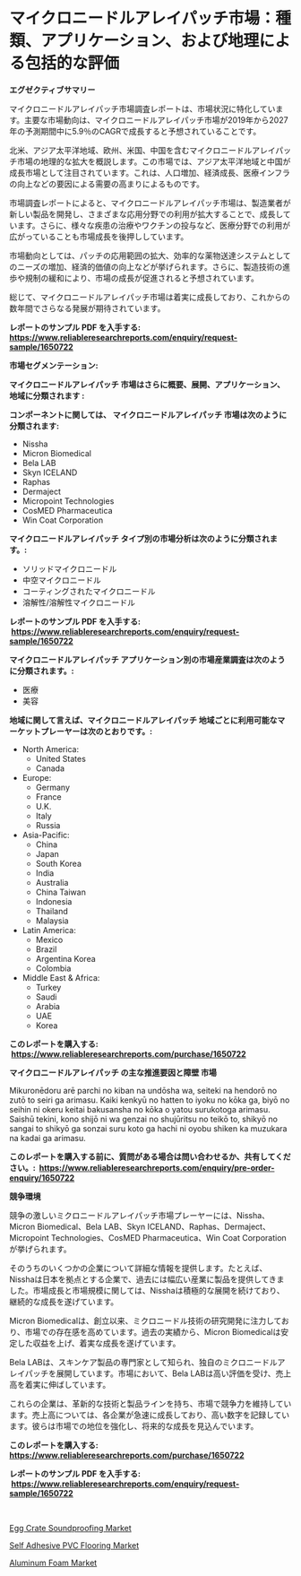 <p><h1>マイクロニードルアレイパッチ市場：種類、アプリケーション、および地理による包括的な評価</h1></p><p><strong>エグゼクティブサマリー</strong></p>
<p><p>マイクロニードルアレイパッチ市場調査レポートは、市場状況に特化しています。主要な市場動向は、マイクロニードルアレイパッチ市場が2019年から2027年の予測期間中に5.9％のCAGRで成長すると予想されていることです。</p><p>北米、アジア太平洋地域、欧州、米国、中国を含むマイクロニードルアレイパッチ市場の地理的な拡大を概説します。この市場では、アジア太平洋地域と中国が成長市場として注目されています。これは、人口増加、経済成長、医療インフラの向上などの要因による需要の高まりによるものです。</p><p>市場調査レポートによると、マイクロニードルアレイパッチ市場は、製造業者が新しい製品を開発し、さまざまな応用分野での利用が拡大することで、成長しています。さらに、様々な疾患の治療やワクチンの投与など、医療分野での利用が広がっていることも市場成長を後押ししています。</p><p>市場動向としては、パッチの応用範囲の拡大、効率的な薬物送達システムとしてのニーズの増加、経済的価値の向上などが挙げられます。さらに、製造技術の進歩や規制の緩和により、市場の成長が促進されると予想されています。</p><p>総じて、マイクロニードルアレイパッチ市場は着実に成長しており、これからの数年間でさらなる発展が期待されています。</p></p>
<p><strong>レポートのサンプル PDF を入手する: <a href="https://www.reliableresearchreports.com/enquiry/request-sample/1650722">https://www.reliableresearchreports.com/enquiry/request-sample/1650722</a></strong></p>
<p><strong>市場セグメンテーション:</strong></p>
<p><strong> マイクロニードルアレイパッチ 市場はさらに概要、展開、アプリケーション、地域に分類されます :</strong></p>
<p><strong>コンポーネントに関しては、 マイクロニードルアレイパッチ 市場は次のように分類されます: &nbsp;</strong></p>
<p><ul><li>Nissha</li><li>Micron Biomedical</li><li>Bela LAB</li><li>Skyn ICELAND</li><li>Raphas</li><li>Dermaject</li><li>Micropoint Technologies</li><li>CosMED Pharmaceutica</li><li>Win Coat Corporation</li></ul></p>
<p><strong> マイクロニードルアレイパッチ タイプ別の市場分析は次のように分類されます。:</strong></p>
<p><ul><li>ソリッドマイクロニードル</li><li>中空マイクロニードル</li><li>コーティングされたマイクロニードル</li><li>溶解性/溶解性マイクロニードル</li></ul></p>
<p><strong>レポートのサンプル PDF を入手する: &nbsp;<a href="https://www.reliableresearchreports.com/enquiry/request-sample/1650722">https://www.reliableresearchreports.com/enquiry/request-sample/1650722</a></strong></p>
<p><strong> マイクロニードルアレイパッチ アプリケーション別の市場産業調査は次のように分類されます。:</strong></p>
<p><ul><li>医療</li><li>美容</li></ul></p>
<p><strong>地域に関して言えば、マイクロニードルアレイパッチ 地域ごとに利用可能なマーケットプレーヤーは次のとおりです。:</strong></p>
<p><ul>
    <li>
        North America:
        <ul>
            <li>United States</li>
            <li>Canada</li>
        </ul>
    </li>
    <li>
        Europe:
        <ul>
            <li>Germany</li>
            <li>France</li>
            <li>U.K.</li>
            <li>Italy</li>
            <li>Russia</li>
        </ul>
    </li>
    <li>
        Asia-Pacific:
        <ul>
            <li>China</li>
            <li>Japan</li>
            <li>South Korea</li>
            <li>India</li>
            <li>Australia</li>
            <li>China Taiwan</li>
            <li>Indonesia</li>
            <li>Thailand</li>
            <li>Malaysia</li>
        </ul>
    </li>
    <li>
        Latin America:
        <ul>
            <li>Mexico</li>
            <li>Brazil</li>
            <li>Argentina Korea</li>
            <li>Colombia</li>
        </ul>
    </li>
    <li>
        Middle East & Africa:
        <ul>
            <li>Turkey</li>
            <li>Saudi</li>
            <li>Arabia</li>
            <li>UAE</li>
            <li>Korea</li>
        </ul>
    </li>
    </ul></p>
<p><strong>このレポートを購入する: &nbsp;<a href="https://www.reliableresearchreports.com/purchase/1650722">https://www.reliableresearchreports.com/purchase/1650722</a></strong></p>
<p><strong>マイクロニードルアレイパッチ の主な推進要因と障壁 市場</strong></p>
<p><p>Mikuronēdoru arē parchi no kiban na undōsha wa, seiteki na hendorō no zutō to seiri ga arimasu. Kaiki kenkyū no hatten to iyoku no kōka ga, biyō no seihin ni okeru keitai bakusansha no kōka o yatou surukotoga arimasu. Saishū tekini, kono shijō ni wa genzai no shujūritsu no teikō to, shikyō no sangai to shikyō ga sonzai suru koto ga hachi ni oyobu shiken ka muzukara na kadai ga arimasu.</p></p>
<p><strong>このレポートを購入する前に、質問がある場合は問い合わせるか、共有してください。:&nbsp; <a href="https://www.reliableresearchreports.com/enquiry/pre-order-enquiry/1650722">https://www.reliableresearchreports.com/enquiry/pre-order-enquiry/1650722</a></strong></p>
<p><strong>競争環境</strong></p>
<p><p>競争の激しいミクロニードルアレイパッチ市場プレーヤーには、Nissha、Micron Biomedical、Bela LAB、Skyn ICELAND、Raphas、Dermaject、Micropoint Technologies、CosMED Pharmaceutica、Win Coat Corporationが挙げられます。 </p><p>そのうちのいくつかの企業について詳細な情報を提供します。たとえば、Nisshaは日本を拠点とする企業で、過去には幅広い産業に製品を提供してきました。市場成長と市場規模に関しては、Nisshaは積極的な展開を続けており、継続的な成長を遂げています。</p><p>Micron Biomedicalは、創立以来、ミクロニードル技術の研究開発に注力しており、市場での存在感を高めています。過去の実績から、Micron Biomedicalは安定した収益を上げ、着実な成長を遂げています。</p><p>Bela LABは、スキンケア製品の専門家として知られ、独自のミクロニードルアレイパッチを展開しています。市場において、Bela LABは高い評価を受け、売上高を着実に伸ばしています。</p><p>これらの企業は、革新的な技術と製品ラインを持ち、市場で競争力を維持しています。売上高については、各企業が急速に成長しており、高い数字を記録しています。彼らは市場での地位を強化し、将来的な成長を見込んでいます。</p></p>
<p><strong>このレポートを購入する: &nbsp; <a href="https://www.reliableresearchreports.com/purchase/1650722">https://www.reliableresearchreports.com/purchase/1650722</a></strong></p>
<p><strong>レポートのサンプル PDF を入手する: &nbsp;<a href="https://www.reliableresearchreports.com/enquiry/request-sample/1650722">https://www.reliableresearchreports.com/enquiry/request-sample/1650722</a></strong><strong></strong></p>
<p>&nbsp;</p>
<p><p><a href="https://summer-dogwood-3e9.notion.site/Egg-Crate-Soundproofing-Market-Challenges-Opportunities-and-Growth-Drivers-and-Major-Market-Playe-3d68632e093140ac821a3994edc79be0">Egg Crate Soundproofing Market</a></p><p><a href="https://lydian-appliance-61d.notion.site/Self-Adhesive-PVC-Flooring-Market-Insights-Market-Players-and-Forecast-Till-2031-f631b5bc6dda4d778891b7c237ce8564">Self Adhesive PVC Flooring Market</a></p><p><a href="https://forested-sushi-9b0.notion.site/Insights-into-Aluminum-Foam-Market-Size-Analysing-Market-Share-Trends-and-Growth-from-2024-to-203-6292a8c750c04b17aad01250cfd307da">Aluminum Foam Market</a></p></p>